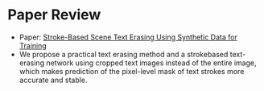 # Paper Review
- Paper: [Stroke-Based Scene Text Erasing Using Synthetic Data for Training](https://arxiv.org/pdf/2104.11493v3.pdf)
- We propose a practical text erasing method and a strokebased text-erasing network using cropped text images instead of the entire image, which makes prediction of the pixel-level mask of text strokes more accurate and stable.